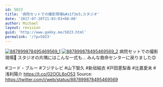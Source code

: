 ```yaml
---
id: 5023
title: '病院セットでの撮影現場&#x1f3e5;スタジオ'
date: '2017-07-20T21:03:03+08:00'
author: Michael
layout: revision
guid: 'http://www.gakky.me/5023.html'
permalink: '/?p=5023'
---
```


[![887899878495469569_1](http://www.yui-aragaki.org/wp-content/uploads/2017/07/887899878495469569_1.jpg)](http://www.yui-aragaki.org/wp-content/uploads/2017/07/887899878495469569_1.jpg)
[![887899878495469569_2](http://www.yui-aragaki.org/wp-content/uploads/2017/07/887899878495469569_2.jpg)](http://www.yui-aragaki.org/wp-content/uploads/2017/07/887899878495469569_2.jpg)
病院セットでの撮影現場🏥
スタジオの片隅にはこんな一式も…
みんな救命センターに戻りました😊

\#コード・ブルー #フジテレビ
\#山下智久 #新垣結衣 #戸田恵梨香
\#比嘉愛未 #浅利陽介 https://t.co/02OOL6oO53
Source: <https://twitter.com/i/web/status/887899878495469569>
